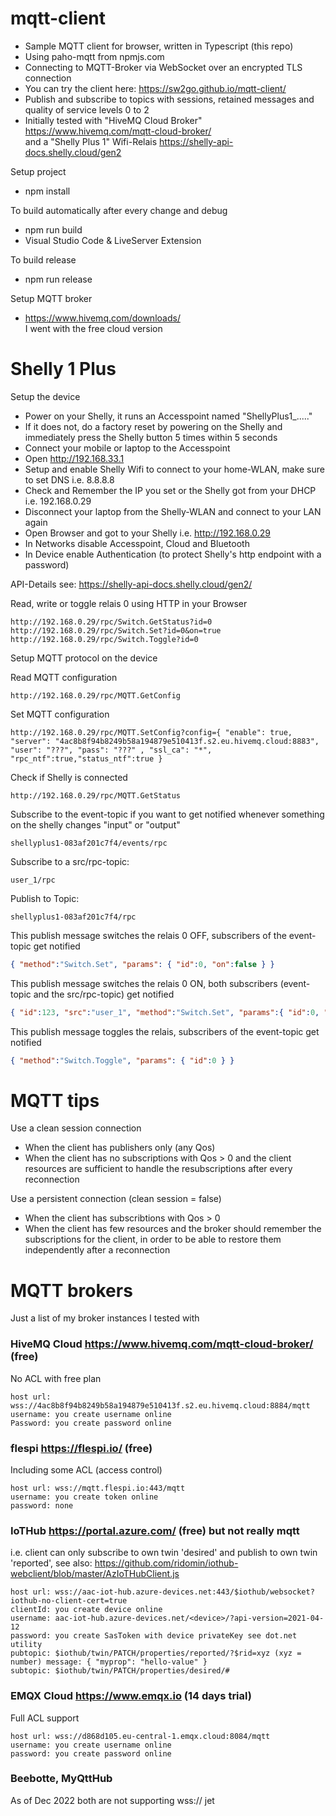 # mqtt-client
- Sample MQTT client for browser, written in Typescript (this repo)
- Using paho-mqtt from npmjs.com
- Connecting to MQTT-Broker via WebSocket over an encrypted TLS connection
- You can try the client here: https://sw2go.github.io/mqtt-client/
- Publish and subscribe to topics with sessions, retained messages and quality of service levels 0 to 2
- Initially tested with "HiveMQ Cloud Broker" https://www.hivemq.com/mqtt-cloud-broker/<br>
  and a "Shelly Plus 1" Wifi-Relais https://shelly-api-docs.shelly.cloud/gen2 

Setup project
- npm install

To build automatically after every change and debug
- npm run build
- Visual Studio Code & LiveServer Extension

To build release
- npm run release

Setup MQTT broker
- https://www.hivemq.com/downloads/<br>
  I went with the free cloud version
  
# Shelly 1 Plus
Setup the device
- Power on your Shelly, it runs an Accesspoint named "ShellyPlus1_....."
- If it does not, do a factory reset by powering on the Shelly and immediately press the Shelly button 5 times within 5 seconds
- Connect your mobile or laptop to the Accesspoint
- Open http://192.168.33.1
- Setup and enable Shelly Wifi to connect to your home-WLAN, make sure to set DNS i.e. 8.8.8.8
- Check and Remember the IP you set or the Shelly got from your DHCP i.e. 192.168.0.29
- Disconnect your laptop from the Shelly-WLAN and connect to your LAN again
- Open Browser and got to your Shelly i.e. http://192.168.0.29
- In Networks disable Accesspoint, Cloud and Bluetooth
- In Device enable Authentication (to protect Shelly's http endpoint with a password)


API-Details see: https://shelly-api-docs.shelly.cloud/gen2/

Read, write or toggle relais 0 using HTTP in your Browser
```
http://192.168.0.29/rpc/Switch.GetStatus?id=0
http://192.168.0.29/rpc/Switch.Set?id=0&on=true
http://192.168.0.29/rpc/Switch.Toggle?id=0
```

Setup MQTT protocol on the device

Read MQTT configuration
```
http://192.168.0.29/rpc/MQTT.GetConfig
```

Set MQTT configuration
```
http://192.168.0.29/rpc/MQTT.SetConfig?config={ "enable": true, "server": "4ac8b8f94b8249b58a194879e510413f.s2.eu.hivemq.cloud:8883", "user": "???", "pass": "???" , "ssl_ca": "*", "rpc_ntf":true,"status_ntf":true }
```

Check if Shelly is connected
```
http://192.168.0.29/rpc/MQTT.GetStatus
```

Subscribe to the event-topic if you want to get notified whenever something on the shelly changes "input" or "output"
```
shellyplus1-083af201c7f4/events/rpc
```
Subscribe to a src/rpc-topic: 
```
user_1/rpc
```

Publish to Topic: 
```
shellyplus1-083af201c7f4/rpc
```

This publish message switches the relais 0 OFF, subscribers of the event-topic get notified
``` json
{ "method":"Switch.Set", "params": { "id":0, "on":false } }
```
This publish message switches the relais 0 ON, both subscribers (event-topic and the src/rpc-topic) get notified
``` json
{ "id":123, "src":"user_1", "method":"Switch.Set", "params":{ "id":0, "on":true } }
``` 
This publish message toggles the relais, subscribers of the event-topic get notified
``` json
{ "method":"Switch.Toggle", "params": { "id":0 } } 
```
# MQTT tips
Use a clean session connection
- When the client has publishers only (any Qos)
- When the client has no subscriptions with Qos > 0 and the client resources are sufficient to handle the resubscriptions after every reconnection

Use a persistent connection (clean session = false)
- When the client has subscribtions with Qos > 0
- When the client has few resources and the broker should remember the subscriptions for the client, in order to be able to restore them independently after a reconnection


# MQTT brokers
Just a list of my broker instances I tested with
### HiveMQ Cloud https://www.hivemq.com/mqtt-cloud-broker/ (free)
No ACL with free plan 
```
host url: wss://4ac8b8f94b8249b58a194879e510413f.s2.eu.hivemq.cloud:8884/mqtt
username: you create username online
Password: you create password online
```

### flespi https://flespi.io/ (free)
Including some ACL (access control)
```
host url: wss://mqtt.flespi.io:443/mqtt
username: you create token online
password: none
```

### IoTHub https://portal.azure.com/ (free) but not really mqtt
i.e. client can only subscribe to own twin 'desired' and publish to own twin 'reported', see also: https://github.com/ridomin/iothub-webclient/blob/master/AzIoTHubClient.js
```
host url: wss://aac-iot-hub.azure-devices.net:443/$iothub/websocket?iothub-no-client-cert=true
clientId: you create device online
username: aac-iot-hub.azure-devices.net/<device>/?api-version=2021-04-12
password: you create SasToken with device privateKey see dot.net utility
pubtopic: $iothub/twin/PATCH/properties/reported/?$rid=xyz (xyz = number) message: { "myprop": "hello-value" }
subtopic: $iothub/twin/PATCH/properties/desired/#
```

### EMQX Cloud https://www.emqx.io (14 days trial)
Full ACL support
```
host url: wss://d868d105.eu-central-1.emqx.cloud:8084/mqtt
username: you create username online
password: you create password online
```

### Beebotte, MyQttHub 
As of Dec 2022 both are not supporting wss:// jet

